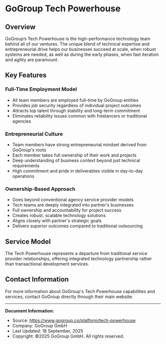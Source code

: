 # GoGroup Tech Powerhouse

## Overview
GoGroup’s Tech Powerhouse is the high-performance technology team behind all of our ventures. The unique blend of technical expertise and entrepreneurial drive helps our businesses succeed at scale, when robust systems are needed, as well as during the early phases, when fast iteration and agility are paramount.

## Key Features

### Full-Time Employment Model
- All team members are employed full-time by GoGroup entities
- Provides job security regardless of individual project outcomes
- Attracts top talent through stability and long-term commitment
- Eliminates reliability issues common with freelancers or traditional agencies

### Entrepreneurial Culture
- Team members have strong entrepreneurial mindset derived from GoGroup's roots
- Each member takes full ownership of their work and projects
- Deep understanding of business context beyond just technical requirements
- High commitment and pride in deliverables visible in day-to-day operations

### Ownership-Based Approach
- Goes beyond conventional agency service provider models
- Tech teams are deeply integrated into partner's businesses
- Full ownership and accountability for project success
- Creates robust, scalable technology solutions
- Aligns closely with partner's strategic goals
- Delivers superior outcomes compared to traditional outsourcing

## Service Model
The Tech Powerhouse represents a departure from traditional service provider relationships, offering integrated technology partnership rather than transactional development services.

## Contact Information
For more information about GoGroup's Tech Powerhouse capabilities and services, contact GoGroup directly through their main website.

---

**Document Information:**
- Source: https://www.gogroup.co/platform/tech-powerhouse
- Company: GoGroup GmbH
- Last Updated: 18 September, 2025
- Copyright: ©2025 GoGroup GmbH. All rights reserved.

